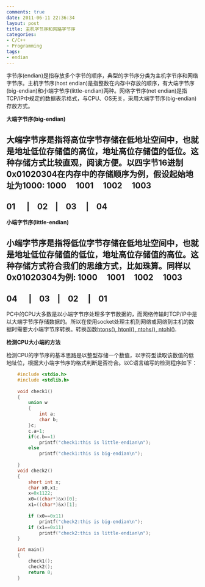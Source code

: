 ```yaml
---
comments: true
date: 2011-06-11 22:36:34
layout: post
title: 主机字节序和网路字节序
categories:
- C/C++
- Programming
tags:
- endian
---
```


字节序(endian)是指存放多个字节的顺序，典型的字节序分类为主机字节序和网络字节序。主机字节序(host endian)是指整数在内存中存放的顺序，有大端字节序(big-endian)和小端字节序(little-endian)两种。网络字节序(net endian)是指TCP/IP中规定的数据表示格式，与CPU、OS无关，采用大端字节序(big-endian)存放方式。
<!-- more -->
**大端字节序(big-endian)**

大端字节序是指将高位字节存储在低地址空间中，也就是地址低位存储值的高位，地址高位存储值的低位。这种存储方式比较直观，阅读方便。以四字节16进制0x01020304在内存中的存储顺序为例，假设起始地址为1000:
1000     1001     1002     1003
------------------------------------------------
01      |    02    |    03     |    04
------------------------------------------------

**小端字节序(little-endian)**

小端字节序是指将低位字节存储在低地址空间中，也就是地址低位存储值的低位，地址高位存储值的高位。这种存储方式符合我们的思维方式，比如珠算。同样以0x01020304为例:
1000     1001     1002     1003
------------------------------------------------
04      |    03    |    02     |    01
------------------------------------------------

PC中的CPU大多数是以小端字节序处理多字节数据的，而网络传输时TCP/IP中是以大端字节序存储数据的。所以在使用socket处理主机到网络或网络到主机的数据时需要大小端字节序转换。转换函数[htons(), htonl(), ntohs(), ntohl()](http://pubs.opengroup.org/onlinepubs/009695399/functions/htonl.html).

**检测CPU大小端的方法**

检测CPU的字节序的基本思路是以整型存储一个数值，以字符型读取该数值的低地址位，根据大小端字节序的格式判断是否符合。以C语言编写的检测程序如下：
``` c
    #include <stdio.h>  
    #include <stdlib.h>
    
    void check1()
    {
        union w
        {
            int a;
            char b;
        }c;
        c.a=1;
        if(c.b==1)
            printf("check1:this is little-endian\n");
        else
            printf("check1:this is big-endian\n");
            
    }
    void check2()
    {
        short int x;
        char x0,x1;
        x=0x1122;
        x0=((char*)&x)[0];
        x1=((char*)&x)[1];
        
        if (x0==0x11)
            printf("check2:this is big-endian\n");
        if (x1==0x11)
            printf("check2:this is little-endian\n");
    }

    int main()
    {
        check1();
        check2();
        return 0;
    }
```
